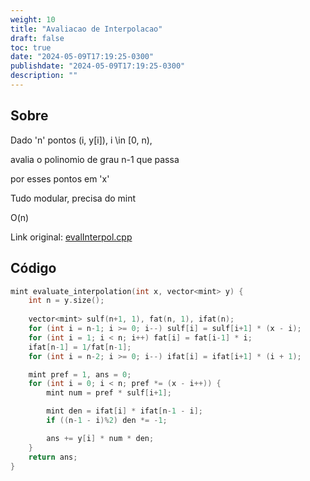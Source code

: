 ```yaml
---
weight: 10
title: "Avaliacao de Interpolacao"
draft: false
toc: true
date: "2024-05-09T17:19:25-0300"
publishdate: "2024-05-09T17:19:25-0300"
description: ""
---
```


## Sobre
 Dado 'n' pontos (i, y[i]), i \in [0, n),

 avalia o polinomio de grau n-1 que passa

 por esses pontos em 'x'

 Tudo modular, precisa do mint



 O(n)



Link original: [evalInterpol.cpp](https://github.com/brunomaletta/Biblioteca/tree/master/Codigo/Matematica/evalInterpol.cpp)

## Código
```cpp
mint evaluate_interpolation(int x, vector<mint> y) {
	int n = y.size();
	
	vector<mint> sulf(n+1, 1), fat(n, 1), ifat(n);
	for (int i = n-1; i >= 0; i--) sulf[i] = sulf[i+1] * (x - i);
	for (int i = 1; i < n; i++) fat[i] = fat[i-1] * i;
	ifat[n-1] = 1/fat[n-1];
	for (int i = n-2; i >= 0; i--) ifat[i] = ifat[i+1] * (i + 1);

	mint pref = 1, ans = 0;
	for (int i = 0; i < n; pref *= (x - i++)) {
		mint num = pref * sulf[i+1];

		mint den = ifat[i] * ifat[n-1 - i];
		if ((n-1 - i)%2) den *= -1;

		ans += y[i] * num * den;
	}
	return ans;
}
```
